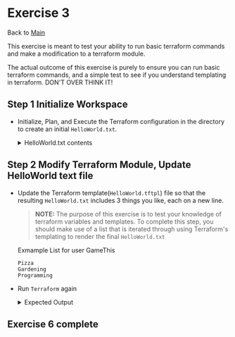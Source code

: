 # Exercise 3

Back to [Main](../README.md)

This exercise is meant to test your ability to run basic
 terraform commands and make a modification to a terraform module.

The actual outcome of this exercise is purely to ensure you can run
 basic terraform commands, and a simple test to see if you understand
 templating in terraform.  DON'T OVER THINK IT!

## Step 1 Initialize Workspace

+ Initialize, Plan, and Execute the Terraform configuration
  in the directory to create an initial `HelloWorld.txt`.

  <details>
  <summary>
  HelloWorld.txt contents
  </summary>

    ```Text
    Hello NONAME,

    Welcome to terraform templating!
    Can you list 3 things you like?

    Provide List here:


    - BonkeyWonkers

    ```

  </details>
  </p>

## Step 2 Modify Terraform Module, Update HelloWorld text file

+ Update the Terraform template(`HelloWorld.tftpl`) file so that the resulting `HelloWorld.txt`
  includes 3 things you like, each on a new line.

    > **NOTE:** The purpose of this exercise is to test your knowledge of
                terraform variables and templates.
                To complete this step, you should make use of a list that
                is iterated through using Terraform's
                templating to render the final `HelloWorld.txt`

    Exmample List for user GameThis

    ```text
    Pizza
    Gardening
    Programming
    ```

+ Run `Terraform` again
  <details>
  <summary>
  Expected Output
  </summary>

    ```text
    Hello GameThis,

    Welcome to terraform templating!
    Can you list 3 things you like?

    Provide List here:
    - Pizza
    - Gardening
    - Programming

    - BonkeyWonkers
    ```

  </details>

## Exercise 6 complete
